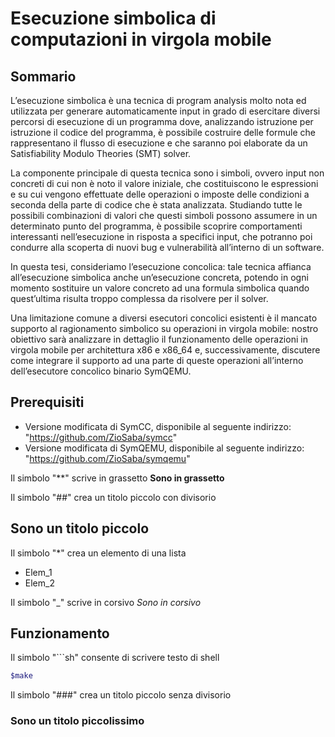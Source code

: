 # Esecuzione simbolica di computazioni in virgola mobile  


## Sommario
L’esecuzione simbolica è una tecnica di program analysis molto nota ed utilizzata per generare automaticamente input in grado di esercitare diversi percorsi di esecuzione di un programma dove, analizzando istruzione per istruzione il codice del programma, è possibile costruire delle formule che rappresentano il flusso di esecuzione e che saranno poi elaborate da un Satisfiability Modulo Theories (SMT) solver.

La componente principale di questa tecnica sono i simboli, ovvero input non concreti di cui non è noto il valore iniziale, che costituiscono le espressioni e su cui vengono effettuate delle operazioni o imposte delle condizioni a seconda della parte di codice che è stata analizzata.
Studiando tutte le possibili combinazioni di valori che questi simboli possono assumere in un determinato punto del programma, è possibile scoprire comportamenti interessanti nell’esecuzione in risposta a specifici input, che potranno poi condurre alla scoperta di nuovi bug e vulnerabilità all’interno di un software.

In questa tesi, consideriamo l’esecuzione concolica: tale tecnica affianca all’esecuzione simbolica anche un’esecuzione concreta, potendo in ogni momento sostituire un valore concreto ad una formula simbolica quando quest’ultima risulta troppo complessa da risolvere per il solver.

Una limitazione comune a diversi esecutori concolici esistenti è il mancato supporto al ragionamento simbolico su operazioni in virgola mobile: nostro obiettivo sarà analizzare in dettaglio il funzionamento delle operazioni in virgola mobile per architettura x86 e x86_64 e, successivamente, discutere come integrare il supporto ad una parte di queste operazioni all’interno dell’esecutore concolico binario SymQEMU.


## Prerequisiti
* Versione modificata di SymCC, disponibile al seguente indirizzo: "https://github.com/ZioSaba/symcc"
* Versione modificata di SymQEMU, disponibile al seguente indirizzo: "https://github.com/ZioSaba/symqemu"

Il simbolo "**" scrive in grassetto
**Sono in grassetto**

Il simbolo "##" crea un titolo piccolo con divisorio
## Sono un titolo piccolo

Il simbolo "*" crea un elemento di una lista
* Elem_1
* Elem_2

Il simbolo "_" scrive in corsivo
_Sono in corsivo_

## Funzionamento

Il simbolo "```sh" consente di scrivere testo di shell
```sh
$make 
```

Il simbolo "###" crea un titolo piccolo senza divisorio
### Sono un titolo piccolissimo
